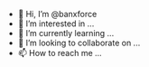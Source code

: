 - 👋 Hi, I’m @banxforce
- 👀 I’m interested in ...
- 🌱 I’m currently learning ...
- 💞️ I’m looking to collaborate on ...
- 📫 How to reach me ...

<!---
banxforce/banxforce is a ✨ special ✨ repository because its `README.md` (this file) appears on your GitHub profile.
You can click the Preview link to take a look at your changes.
--->
